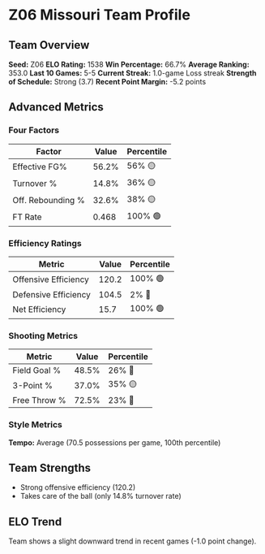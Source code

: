 # Z06 Missouri Team Profile
## Team Overview
**Seed:** Z06
**ELO Rating:** 1538
**Win Percentage:** 66.7%
**Average Ranking:** 353.0
**Last 10 Games:** 5-5
**Current Streak:** 1.0-game Loss streak
**Strength of Schedule:** Strong (3.7)
**Recent Point Margin:** -5.2 points

## Advanced Metrics
### Four Factors
| Factor | Value | Percentile |
|--------|-------|------------|
| Effective FG% | 56.2% | 56% 🟡 |
| Turnover % | 14.8% | 36% 🟡 |
| Off. Rebounding % | 32.6% | 38% 🟡 |
| FT Rate | 0.468 | 100% 🟢 |

### Efficiency Ratings
| Metric | Value | Percentile |
|--------|-------|------------|
| Offensive Efficiency | 120.2 | 100% 🟢 |
| Defensive Efficiency | 104.5 | 2% 🔴 |
| Net Efficiency | 15.7 | 100% 🟢 |

### Shooting Metrics
| Metric | Value | Percentile |
|--------|-------|------------|
| Field Goal % | 48.5% | 26% 🔴 |
| 3-Point % | 37.0% | 35% 🟡 |
| Free Throw % | 72.5% | 23% 🔴 |

### Style Metrics
**Tempo:** Average (70.5 possessions per game, 100th percentile)

## Team Strengths
* Strong offensive efficiency (120.2)
* Takes care of the ball (only 14.8% turnover rate)

## ELO Trend
Team shows a slight downward trend in recent games (-1.0 point change).

